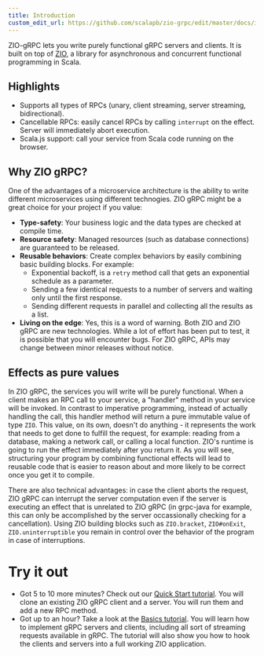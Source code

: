 ```yaml
---
title: Introduction
custom_edit_url: https://github.com/scalapb/zio-grpc/edit/master/docs/intro.md
---
```


ZIO-gRPC lets you write purely functional gRPC servers and clients. It is built on top of [ZIO](https://zio.dev/), a library for asynchronous and concurrent functional programming in Scala.

## Highlights
* Supports all types of RPCs (unary, client streaming, server streaming, bidirectional).
* Cancellable RPCs: easily cancel RPCs by calling `interrupt` on the effect. Server will immediately abort execution.
* Scala.js support: call your service from Scala code running on the browser.

## Why ZIO gRPC?

One of the advantages of a microservice architecture is the ability to write different microservices using different technogies. ZIO gRPC might be a great choice for your project if you value:
* **Type-safety**: Your business logic and the data types are checked at compile time.
* **Resource safety**: Managed resources (such as database connections) are guaranteed to be released.
* **Reusable behaviors**: Create complex behaviors by easily combining basic building blocks. For example:
  * Exponential backoff, is a `retry` method call that gets an exponential schedule as a parameter.
  * Sending a few identical requests to a number of servers and waiting only until the first response.
  * Sending different requests in parallel and collecting all the results as a list.
* **Living on the edge**: Yes, this is a word of warning. Both ZIO and ZIO gRPC are new technologies. While a lot of effort has been put to test, it is possible that you will encounter bugs. For ZIO gRPC, APIs may change between minor releases without notice.

## Effects as pure values

In ZIO gRPC, the services you will write will be purely functional. When a client makes an RPC call to your service, a "handler" method in your service will be invoked. In contrast to imperative programming, instead of actually handling the call, this handler method will return a pure immutable value of type `ZIO`. This value, on its own, doesn't do anything - it represents the work that needs to get done to fulfill the request, for example:  reading from a database, making a network call, or calling a local function. ZIO's runtime is going to run the effect immediately after you return it. As you will see, structuring your program by combining functional effects will lead to reusable code that is easier to reason about and more likely to be correct once you get it to compile.

There are also technical advantages: in case the client aborts the request, ZIO gRPC can interrupt the server computation even if the server is executing an effect that is unrelated to ZIO gRPC (in grpc-java for example, this can only be accomplished by the server occassionally checking for a cancellation). Using ZIO building blocks such as `ZIO.bracket`, `ZIO#onExit`, `ZIO.uninterruptible` you remain in control over the behavior of the program in case of interruptions.

# Try it out

* Got 5 to 10 more minutes? Check out our [Quick Start tutorial](quickstart.md). You will clone an existing ZIO gRPC client and a server. You will run them and add a new RPC method.
* Got up to an hour? Take a look at the [Basics tutorial](basics.md). You will learn how to implement gRPC servers and clients, including all sort of streaming requests available in gRPC. The tutorial will also show you how to hook the clients and servers into a full working ZIO application.
